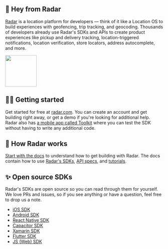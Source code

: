 ## 👋 Hey from Radar
[Radar](https://radar.com) is a location platform for developers — think of it like a Location OS to build experiences with geofencing, trip tracking, and geocoding. Thousands of developers already use Radar's SDKs and APIs to create product experiences like pickup and delivery tracking, location-triggered notifications, location verification, store locators, address autocomplete, and more.

[<img src="https://user-images.githubusercontent.com/2132776/200652349-c3db122c-9d84-439f-b1e3-ccaa4b461be9.png" width="100px">](https://radar.com/signup)


## 🏃‍♀️ Getting started
Get started for free at [radar.com](https://radar.com). You can create an account and get building right away, or get a demo if you're looking for additional help. Radar also has [a mobile app called Toolkit](https://radar.com/documentation/toolkit) where you can test the SDK without having to write any additional code.

## 📖 How Radar works
[Start with the docs](https://radar.com/documentation) to understand how to get building with Radar. The docs contain how to use [Radar's SDKs](https://radar.com/documentation/sdk), [API specs](https://radar.com/documentation/api), and [tutorials](https://radar.com/documentation/tutorials).

## ✨ Open source SDKs
Radar's SDKs are open source so you can read through them for yourself. We love PRs and issues, so if you see anything or have a question, feel free to drop us a note.

- [iOS SDK](https://github.com/radarlabs/radar-sdk-ios)
- [Android SDK](https://github.com/radarlabs/radar-sdk-android)
- [React Native SDK](https://github.com/radarlabs/react-native-radar)
- [Capacitor SDK](https://github.com/radarlabs/capacitor-radar)
- [Xamarin SDK](https://github.com/radarlabs/radar-sdk-xamarin)
- [Flutter SDK](https://github.com/radarlabs/flutter-radar)
- [JS (Web) SDK](https://github.com/radarlabs/radar-sdk-js)
